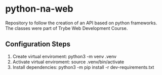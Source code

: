 # python-na-web

Repository to follow the creation of an API based on python frameworks. The classes were part of Trybe Web Development Course.

## Configuration Steps

1. Create virtual enviroment: python3 -m venv .venv
2. Activate virtual enviroment: source .venv/bin/activate
3. Install dependencies: python3 -m pip install -r dev-requirements.txt
